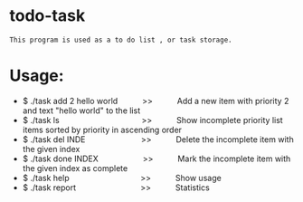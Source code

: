 # todo-task
    This program is used as a to do list , or task storage.


# Usage:
* $ ./task add 2 hello world&nbsp; &nbsp; &nbsp; &nbsp; &nbsp; &nbsp;>>&nbsp; &nbsp; &nbsp; &nbsp; &nbsp; &nbsp;Add a new item with priority 2 and text "hello world" to the list
* $ ./task ls&nbsp; &nbsp;&nbsp; &nbsp;&nbsp; &nbsp;&nbsp; &nbsp;&nbsp; &nbsp;&nbsp; &nbsp;&nbsp; &nbsp;&nbsp; &nbsp;&nbsp; &nbsp; &nbsp; &nbsp; &nbsp; &nbsp; &nbsp;>>&nbsp; &nbsp; &nbsp; &nbsp; &nbsp; &nbsp;Show incomplete priority list items sorted by priority in ascending order
* $ ./task del INDE&nbsp; &nbsp;&nbsp; &nbsp;&nbsp; &nbsp;&nbsp; &nbsp;&nbsp; &nbsp; &nbsp; &nbsp; &nbsp; &nbsp; &nbsp;>>&nbsp; &nbsp; &nbsp; &nbsp; &nbsp; &nbsp;Delete the incomplete item with the given index
* $ ./task done INDEX&nbsp; &nbsp;&nbsp; &nbsp;&nbsp; &nbsp;&nbsp; &nbsp; &nbsp; &nbsp; &nbsp; &nbsp;>>&nbsp; &nbsp; &nbsp; &nbsp; &nbsp; &nbsp;Mark the incomplete item with the given index as complete
* $ ./task help&nbsp; &nbsp;&nbsp; &nbsp;&nbsp; &nbsp;&nbsp; &nbsp;&nbsp; &nbsp;&nbsp; &nbsp;&nbsp; &nbsp;&nbsp; &nbsp; &nbsp; &nbsp; &nbsp; &nbsp;>>&nbsp; &nbsp; &nbsp; &nbsp; &nbsp; &nbsp;Show usage
* $ ./task report&nbsp; &nbsp;&nbsp; &nbsp;&nbsp; &nbsp;&nbsp; &nbsp;&nbsp; &nbsp;&nbsp; &nbsp;&nbsp; &nbsp; &nbsp; &nbsp; &nbsp; &nbsp;>>&nbsp; &nbsp; &nbsp; &nbsp; &nbsp; &nbsp;Statistics
